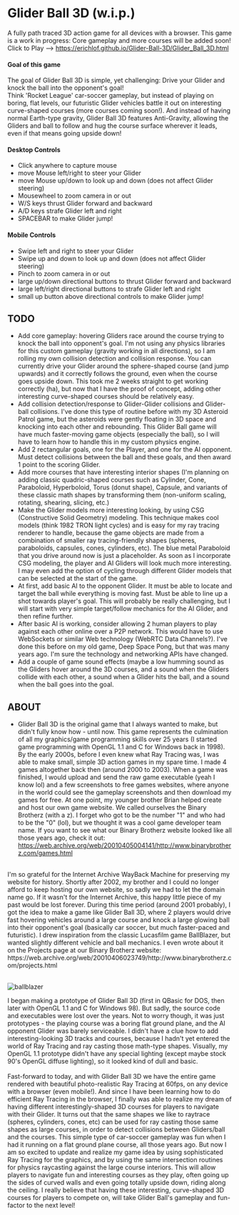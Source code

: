 # Glider Ball 3D (w.i.p.)
A fully path traced 3D action game for all devices with a browser.  This game is a work in progress:  Core gameplay and more courses will be added soon! <br>
Click to Play --> https://erichlof.github.io/Glider-Ball-3D/Glider_Ball_3D.html
<br>
<h4>Goal of this game</h4>
The goal of Glider Ball 3D is simple, yet challenging: Drive your Glider and knock the ball into the opponent's goal! <br>
Think 'Rocket League' car-soccer gameplay, but instead of playing on boring, flat levels, our futuristic Glider vehicles battle it out on interesting curve-shaped courses (more courses coming soon!).  And instead of having normal Earth-type gravity, Glider Ball 3D features Anti-Gravity, allowing the Gliders and ball to follow and hug the course surface wherever it leads, even if that means going upside down! 

<h4>Desktop Controls</h4>

* Click anywhere to capture mouse
* move Mouse left/right to steer your Glider
* move Mouse up/down to look up and down (does not affect Glider steering)
* Mousewheel to zoom camera in or out
* W/S keys thrust Glider forward and backward
* A/D keys strafe Glider left and right
* SPACEBAR to make Glider jump!

<h4>Mobile Controls</h4>

* Swipe left and right to steer your Glider
* Swipe up and down to look up and down (does not affect Glider steering)
* Pinch to zoom camera in or out
* large up/down directional buttons to thrust Glider forward and backward
* large left/right directional buttons to strafe Glider left and right
* small up button above directional controls to make Glider jump!

<h2>TODO</h2>

* Add core gameplay: hovering Gliders race around the course trying to knock the ball into opponent's goal.  I'm not using any physics libraries for this custom gameplay (gravity working in all directions), so I am rolling my own collision detection and collision response. You can currently drive your Glider around the sphere-shaped course (and jump upwards) and it correctly follows the ground, even when the course goes upside down.  This took me 2 weeks straight to get working correctly (ha), but now that I have the proof of concept, adding other interesting curve-shaped courses should be relatively easy.
* Add collision detection/response to Glider-Glider collisions and Glider-ball collisions.  I've done this type of routine before with my 3D Asteroid Patrol game, but the asteroids were gently floating in 3D space and knocking into each other and rebounding.  This Glider Ball game will have much faster-moving game objects (especially the ball), so I will have to learn how to handle this in my custom physics engine. 
* Add 2 rectangular goals, one for the Player, and one for the AI opponent.  Must detect collisions between the ball and these goals, and then award 1 point to the scoring Glider. 
* Add more courses that have interesting interior shapes (I'm planning on adding classic quadric-shaped courses such as Cylinder, Cone, Paraboloid, Hyperboloid, Torus (donut shape), Capsule, and variants of these classic math shapes by transforming them (non-uniform scaling, rotating, shearing, slicing, etc.)
* Make the Glider models more interesting looking, by using CSG (Constructive Solid Geometry) modeling.  This technique makes cool models (think 1982 TRON light cycles) and is easy for my ray tracing renderer to handle, because the game objects are made from a combination of smaller ray tracing-friendly shapes (spheres, paraboloids, capsules, cones, cylinders, etc).  The blue metal Paraboloid that you drive around now is just a placeholder.  As soon as I incorporate CSG modeling, the player and AI Gliders will look much more interesting.  I may even add the option of cycling through different Glider models that can be selected at the start of the game.
* At first, add basic AI to the opponent Glider.  It must be able to locate and target the ball while everything is moving fast.  Must be able to line up a shot towards player's goal. This will probably be really challenging, but I will start with very simple target/follow mechanics for the AI Glider, and then refine further.
* After basic AI is working, consider allowing 2 human players to play against each other online over a P2P network.  This would have to use WebSockets or similar Web technology (WebRTC Data Channels?).  I've done this before on my old game, Deep Space Pong, but that was many years ago.  I'm sure the technology and networking APIs have changed.
* Add a couple of game sound effects (maybe a low humming sound as the Gliders hover around the 3D courses, and a sound when the Gliders collide with each other, a sound when a Glider hits the ball, and a sound when the ball goes into the goal.

<h2>ABOUT</h2>

* Glider Ball 3D is the original game that I always wanted to make, but didn't fully know how - until now. This game represents the culmination of all my graphics/game programming skills over 25 years (I started game programming with OpenGL 1.1 and C for Windows back in 1998).  By the early 2000s, before I even knew what Ray Tracing was, I was able to make small, simple 3D action games in my spare time.  I made 4 games altogether back then (around 2000 to 2003). When a game was finished, I would upload and send the raw game executable (yeah I know lol) and a few screenshots to free games websites, where anyone in the world could see the gameplay screenshots and then download my games for free. At one point, my younger brother Brian helped create and host our own game website.  We called ourselves the Binary Brotherz (with a z).  I forget who got to be the number "1" and who had to be the "0" (lol), but we thought it was a cool game developer team name.  If you want to see what our Binary Brotherz website looked like all those years ago, check it out: https://web.archive.org/web/20010405004141/http://www.binarybrotherz.com/games.html <br>
<br>
I'm so grateful for the Internet Archive WayBack Machine for preserving my website for history.  Shortly after 2002, my brother and I could no longer afford to keep hosting our own website, so sadly we had to let the domain name go.  If it wasn't for the Internet Archive, this happy little piece of my past would be lost forever.  During this time period (around 2001 probably), I got the idea to make a game like Glider Ball 3D, where 2 players would drive fast hovering vehicles around a large course and knock a large glowing ball into their opponent's goal (basically car soccer, but much faster-paced and futuristic).  I drew inspiration from the classic Lucasfilm game BallBlazer, but wanted slightly different vehicle and ball mechanics. I even wrote about it on the Projects page at our Binary Brotherz website: https://web.archive.org/web/20010406023749/http://www.binarybrotherz.com/projects.html <br>
<br>

![ballblazer](https://github.com/user-attachments/assets/0838be71-2888-42d4-bc3a-c64513a343ef)

I began making a prototype of Glider Ball 3D (first in QBasic for DOS, then later with OpenGL 1.1 and C for Windows 98). But sadly, the source code and executables were lost over the years.  Not to worry though, it was just prototypes - the playing course was a boring flat ground plane, and the AI opponent Glider was barely serviceable. I didn't have a clue how to add interesting-looking 3D tracks and courses, because I hadn't yet entered the world of Ray Tracing and ray casting those math-type shapes. Visually, my OpenGL 1.1 prototype didn't have any special lighting (except maybe stock 90's OpenGL diffuse lighting), so it looked kind of dull and basic. <br>
<br>
Fast-forward to today, and with Glider Ball 3D we have the entire game rendered with beautiful photo-realistic Ray Tracing at 60fps, on any device with a browser (even mobile!).  And since I have been learning how to do efficient Ray Tracing in the browser, I finally was able to realize my dream of having different interestingly-shaped 3D courses for players to navigate with their Glider.  It turns out that the same shapes we like to raytrace (spheres, cylinders, cones, etc) can be used for ray casting those same shapes as large courses, in order to detect collisions between Gliders/ball and the courses. This simple type of car-soccer gameplay was fun when I had it running on a flat ground plane course, all those years ago. But now I am so excited to update and realize my game idea by using sophisticated Ray Tracing for the graphics, and by using the same intersection routines for physics raycasting against the large course interiors. This will allow players to navigate fun and interesting courses as they play, often going up the sides of curved walls and even going totally upside down, riding along the ceiling. I really believe that having these interesting, curve-shaped 3D courses for players to compete on, will take Glider Ball's gameplay and fun-factor to the next level! 

